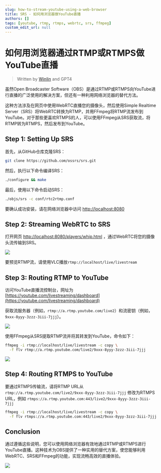 ```yaml
---
slug: how-to-stream-youtube-using-a-web-browser
title: SRS - 如何用浏览器做YouTube直播
authors: []
tags: [youtube, rtmp, rtmps, webrtc, srs, ffmpeg]
custom_edit_url: null
---
```


# 如何用浏览器通过RTMP或RTMPS做YouTube直播

> Written by [Winlin](https://github.com/winlinvip) and GPT4

虽然Open Broadcaster Software（OBS）是通过RTMP或RTMPS向YouTube进行直播的广泛使用的解决方案，但还有一种利用网络浏览器的替代方法。

这种方法涉及在网页中使用WebRTC直播您的摄像头，然后使用Simple Realtime Server（SRS）将WebRTC转换为RTMP，并用FFmpeg将RTMP流发布到YouTube。对于那些更喜欢RTMPS的人，可以使用FFmpeg从SRS获取流，将RTMP转为RTMPS，然后发布到YouTube。

<!--truncate-->

## Step 1: Setting Up SRS

首先，从GitHub仓库克隆SRS：

```bash
git clone https://github.com/ossrs/srs.git
```

然后，执行以下命令编译SRS：

```bash
./configure && make
```

最后，使用以下命令启动SRS：

```bash
./objs/srs -c conf/rtc2rtmp.conf
```

要确认成功安装，请在网络浏览器中访问 [http://localhost:8080](http://localhost:8080)

## Step 2: Streaming WebRTC to SRS

打开网页 [http://localhost:8080/players/whip.html](http://localhost:8080/players/whip.html) ，通过WebRTC将您的摄像头流传输到SRS。

![](/img/blog-2023-05-16-001.png)

要预览RTMP流，请使用VLC播放`rtmp://localhost/live/livestream`

## Step 3: Routing RTMP to YouTube

访问YouTube直播流控制台，网址为 [https://youtube.com/livestreaming/dashboard](https://youtube.com/livestreaming/dashboard)

获取流服务器（例如，`rtmp://a.rtmp.youtube.com/live2`）和流密钥（例如，`9xxx-8yyy-3zzz-3iii-7jjj`）。

![](/img/blog-2023-05-16-002.png)

使用FFmpeg从SRS提取RTMP流并将其转发到YouTube，命令如下：

```bash
ffmpeg -i rtmp://localhost/live/livestream -c copy \
  -f flv rtmp://a.rtmp.youtube.com/live2/9xxx-8yyy-3zzz-3iii-7jjj
```

![](/img/blog-2023-05-16-003.png)

## Step 4: Routing RTMPS to YouTube

要通过RTMPS传输流，请将RTMP URL从 `rtmp://a.rtmp.youtube.com/live2/9xxx-8yyy-3zzz-3iii-7jjj` 修改为RTMPS URL，例如 `rtmps://a.rtmp.youtube.com:443/live2/9xxx-8yyy-3zzz-3iii-7jjj`

```bash
ffmpeg -i rtmp://localhost/live/livestream -c copy \
  -f flv rtmps://a.rtmp.youtube.com:443/live2/9xxx-8yyy-3zzz-3iii-7jjj
```

## Conclusion

通过遵循这些说明，您可以使用网络浏览器有效地通过RTMP或RTMPS进行YouTube直播。这种技术为OBS提供了一种实用的替代方案，使您能够利用WebRTC、SRS和FFmpeg的功能，实现流畅高效的直播体验。

![](https://ossrs.net/gif/v1/sls.gif?site=ossrs.net&path=/lts/blog-zh/2023-05-16-Stream-YouTube-Using-Web-Browser)
